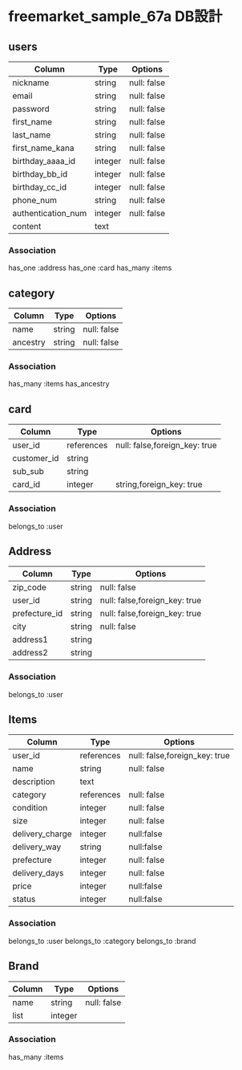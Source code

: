 # freemarket_sample_67a DB設計

## users
|Column|Type|Options|
|------|----|-------|
|nickname|string|null: false|
|email|string|null: false|
|password|string|null: false|
|first_name|string|null: false|
|last_name|string|null: false|
|first_name_kana|string|null: false|
|birthday_aaaa_id|integer|null: false|
|birthday_bb_id|integer|null: false|
|birthday_cc_id|integer|null: false|
|phone_num|string|null: false|
|authentication_num|integer|null: false|
|content|text||

### Association
has_one :address
has_one :card
has_many :items


## category
|Column|Type|Options|
|------|----|-------|
|name|string|null: false|
|ancestry|string|null: false|

### Association
has_many :items
has_ancestry


## card
|Column|Type|Options|
|------|----|-------|
|user_id|references|null: false,foreign_key: true|
|customer_id|string||
|sub_sub|string||
|card_id|integer|string,foreign_key: true|

### Association
belongs_to :user


## Address
|Column|Type|Options|
|------|----|-------|
|zip_code|string|null: false|
|user_id|string|null: false,foreign_key: true| 
|prefecture_id|string|null: false,foreign_key: true|  
|city|string|null: false|
|address1|string|
|address2|string|

### Association
belongs_to :user



## Items
|Column|Type|Options|
|------|----|-------|
|user_id|references|null: false,foreign_key: true|
|name|string|null: false|
|description|text||
|category|references|null: false|
|condition|integer|null: false|
|size|integer|null: false|
|delivery_charge|integer|null:false|
|delivery_way|string|null:false|
|prefecture|integer|null: false|
|delivery_days|integer|null: false|
|price|integer|null:false|
|status|integer|null:false|   #enumを使用

### Association
belongs_to :user
belongs_to :category
belongs_to :brand



## Brand
|Column|Type|Options|
|------|----|-------|
|name|string|null: false|
|list|integer||

### Association
has_many :items